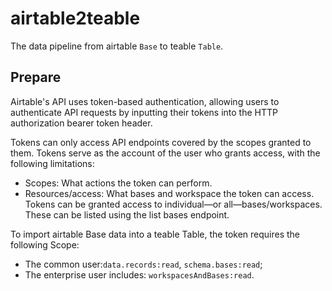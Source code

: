 # airtable2teable

The data pipeline from airtable `Base` to teable `Table`.

## Prepare

Airtable's API uses token-based authentication, allowing users to authenticate API requests by inputting their tokens
into the HTTP authorization bearer token header.

Tokens can only access API endpoints covered by the scopes granted to them. Tokens serve as the account of the user who
grants access, with the following limitations:

- Scopes: What actions the token can perform.
- Resources/access: What bases and workspace the token can access. Tokens can be granted access to individual—or
all—bases/workspaces. These can be listed using the list bases endpoint.

To import airtable Base data into a teable Table, the token requires the following Scope:

- The common user:`data.records:read`, `schema.bases:read`;
- The enterprise user includes: `workspacesAndBases:read`.